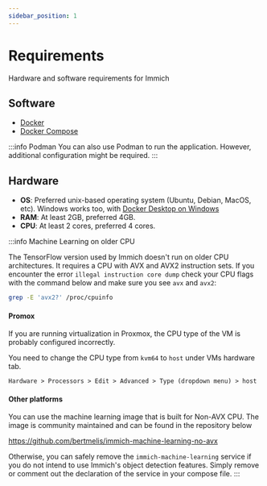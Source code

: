 ```yaml
---
sidebar_position: 1
---
```



# Requirements
Hardware and software requirements for Immich

## Software

- [Docker](https://docs.docker.com/get-docker/)
- [Docker Compose](https://docs.docker.com/compose/install/)

:::info Podman
You can also use Podman to run the application. However, additional configuration might be required.
:::

## Hardware

- **OS**: Preferred unix-based operating system (Ubuntu, Debian, MacOS, etc). Windows works too, with [Docker Desktop on Windows](https://docs.docker.com/desktop/install/windows-install/)
- **RAM**: At least 2GB, preferred 4GB.
- **CPU**: At least 2 cores, preferred 4 cores.

:::info Machine Learning on older CPU

The TensorFlow version used by Immich doesn't run on older CPU architectures. It requires a CPU with AVX and AVX2 instruction sets. If you encounter the error `illegal instruction core dump` check your CPU flags with the command below and make sure you see `avx` and `avx2`:

```bash
grep -E 'avx2?' /proc/cpuinfo
```

#### Promox

If you are running virtualization in Proxmox, the CPU type of the VM is probably configured incorrectly.

You need to change the CPU type from `kvm64` to `host` under VMs hardware tab.

`Hardware > Processors > Edit > Advanced > Type (dropdown menu) > host`

#### Other platforms

You can use the machine learning image that is built for Non-AVX CPU. The image is community maintained and can be found in the repository below

https://github.com/bertmelis/immich-machine-learning-no-avx

Otherwise, you can safely remove the `immich-machine-learning` service if you do not intend to use Immich's object detection features. Simply remove or comment out the declaration of the service in your compose file.
:::
